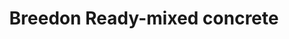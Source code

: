 ---
title: "Breedon Ready-mixed concrete"
url: /grimsby/breedon-ready-mixed-concrete/
shop: general
---